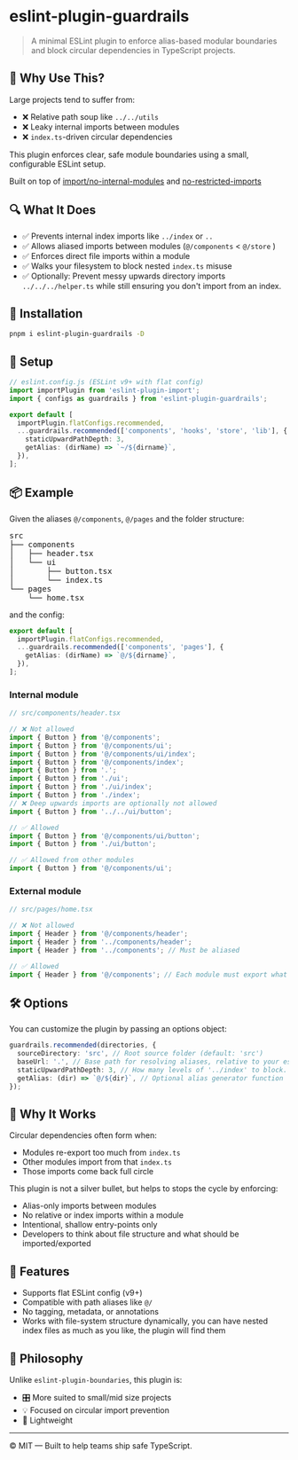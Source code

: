 # eslint-plugin-guardrails

> A minimal ESLint plugin to enforce alias-based modular boundaries and block circular dependencies in TypeScript projects.

## 🚀 Why Use This?

Large projects tend to suffer from:

- ❌ Relative path soup like `../../utils`
- ❌ Leaky internal imports between modules
- ❌ `index.ts`-driven circular dependencies

This plugin enforces clear, safe module boundaries using a small, configurable ESLint setup.

Built on top of [import/no-internal-modules](https://github.com/import-js/eslint-plugin-import/blob/main/docs/rules/no-internal-modules.md) and [no-restricted-imports](https://eslint.org/docs/latest/rules/no-restricted-imports)

## 🔍 What It Does

- ✅ Prevents internal index imports like `../index` or `..`
- ✅ Allows aliased imports between modules (`@/components` < `@/store` )
- ✅ Enforces direct file imports within a module
- ✅ Walks your filesystem to block nested `index.ts` misuse
- ✅ Optionally: Prevent messy upwards directory imports `../../../helper.ts` while still ensuring you don't import from an index.

## 🚀 Installation

```bash
pnpm i eslint-plugin-guardrails -D
```

## 🧱 Setup

```ts
// eslint.config.js (ESLint v9+ with flat config)
import importPlugin from 'eslint-plugin-import';
import { configs as guardrails } from 'eslint-plugin-guardrails';

export default [
  importPlugin.flatConfigs.recommended,
  ...guardrails.recommended(['components', 'hooks', 'store', 'lib'], {
    staticUpwardPathDepth: 3,
    getAlias: (dirName) => `~/${dirname}`,
  }),
];
```

## 📦 Example

Given the aliases `@/components`, `@/pages` and the folder structure:

<pre lang="markdown">
src
├── components
│   ├── header.tsx
│   └── ui
│       ├── button.tsx
│       └── index.ts
└── pages
    └── home.tsx
</pre>

and the config:

```ts
export default [
  importPlugin.flatConfigs.recommended,
  ...guardrails.recommended(['components', 'pages'], {
    getAlias: (dirName) => `@/${dirname}`,
  }),
];
```

### Internal module

```ts
// src/components/header.tsx

// ❌ Not allowed
import { Button } from '@/components';
import { Button } from '@/components/ui';
import { Button } from '@/components/ui/index';
import { Button } from '@/components/index';
import { Button } from '.';
import { Button } from './ui';
import { Button } from './ui/index';
import { Button } from './index';
// ❌ Deep upwards imports are optionally not allowed
import { Button } from '../../ui/button';

// ✅ Allowed
import { Button } from '@/components/ui/button';
import { Button } from './ui/button';

// ✅ Allowed from other modules
import { Button } from '@/components/ui';
```

### External module

```ts
// src/pages/home.tsx

// ❌ Not allowed
import { Header } from '@/components/header';
import { Header } from '../components/header';
import { Header } from '../components'; // Must be aliased

// ✅ Allowed
import { Header } from '@/components'; // Each module must export what should be exposed
```

## 🛠️ Options

You can customize the plugin by passing an options object:

```ts
guardrails.recommended(directories, {
  sourceDirectory: 'src', // Root source folder (default: 'src')
  baseUrl: '.', // Base path for resolving aliases, relative to your eslint.config.js (default: '.')
  staticUpwardPathDepth: 3, // How many levels of '../index' to block. This depends on how many nested folders you tend to have in your project. (default: 3)
  getAlias: (dir) => `@/${dir}`, // Optional alias generator function
});
```

## 🧠 Why It Works

Circular dependencies often form when:

- Modules re-export too much from `index.ts`
- Other modules import from that `index.ts`
- Those imports come back full circle

This plugin is not a silver bullet, but helps to stops the cycle by enforcing:

- Alias-only imports between modules
- No relative or index imports within a module
- Intentional, shallow entry-points only
- Developers to think about file structure and what should be imported/exported

## 🔧 Features

- Supports flat ESLint config (v9+)
- Compatible with path aliases like `@/`
- No tagging, metadata, or annotations
- Works with file-system structure dynamically, you can have nested index files as much as you like, the plugin will find them

## 📘 Philosophy

Unlike `eslint-plugin-boundaries`, this plugin is:

- 🎛️ More suited to small/mid size projects
- 💡 Focused on circular import prevention
- 🧩 Lightweight

---

© MIT — Built to help teams ship safe TypeScript.
